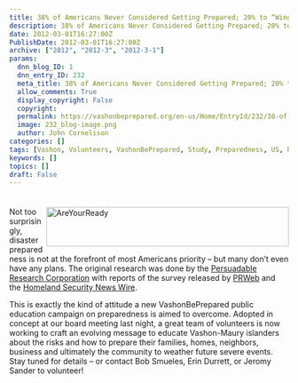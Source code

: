 ```yaml
---
title: 38% of Americans Never Considered Getting Prepared; 20% to “Wing It”!
description: 38% of Americans Never Considered Getting Prepared; 20% to “Wing It”!
date: 2012-03-01T16:27:00Z
PublishDate: 2012-03-01T16:27:00Z
archive: ["2012", "2012-3", "2012-3-1"]
params:
  dnn_blog_ID: 1
  dnn_entry_ID: 232
  meta_title: 38% of Americans Never Considered Getting Prepared; 20% to “Wing It”!
  allow_comments: True
  display_copyright: False
  copyright:
  permalink: https://vashonbeprepared.org/en-us/Home/EntryId/232/38-of-Americans-Never-Considered-Getting-Prepared-20-to-ldquo-Wing-It-rdquo
  image: 232_blog-image.png
  author: John Cornelison
categories: []
tags: [Vashon, Volunteers, VashonBePrepared, Study, Preparedness, US, PI]
keywords: []
topics: []
draft: False
---
```


<div class="wlWriterHeaderFooter" style="padding-bottom: 4px; margin: 0px; padding-left: 0px; padding-right: 0px; float: none; padding-top: 4px;"> </div>
<p><a href="./images/232/Windows-Live-Writer-c9ca97771ad3_6F61-AreYourReady_2.gif"><img width="437" height="71" title="AreYourReady" align="right" style="background-image: none;   padding-left: 0px; padding-right: 0px; display: inline; float: right;   padding-top: 0px;border: 0px;" alt="AreYourReady" src="./images/232/Windows-Live-Writer-c9ca97771ad3_6F61-AreYourReady_thumb.gif" /></a>Not too surprisingly, disaster preparedness is not at the forefront of most Americans priority &ndash; but many don&rsquo;t even have any plans. The original research was done by the <a href="http://www.persuadables.com/" target="_blank">Persuadable Research Corporation</a> with reports of the survey released by <a href="http://www.prweb.com/releases/disaster-preparedness/market-research-2012/prweb9225008.htm" target="_blank">PRWeb</a> and the <a href="http://www.homelandsecuritynewswire.com/srdisasters20120229-study-finds-majority-of-americans-unprepared-for-disasters" target="_blank">Homeland Security News Wire</a>.</p>
<p>This is exactly the kind of attitude a new VashonBePrepared public education campaign on preparedness is aimed to overcome. Adopted in concept at our board meeting last night, a great team of volunteers is now working to craft an evolving message to educate Vashon-Maury islanders about the risks and how to prepare their families, homes, neighbors, business and ultimately the community to weather future severe events. Stay tuned for details &ndash; or contact Bob Smueles, Erin Durrett, or Jeromy Sander to volunteer!</p>

